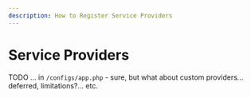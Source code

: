 ```yaml
---
description: How to Register Service Providers
---
```


# Service Providers

TODO ... in `/configs/app.php` - sure, but what about custom providers... deferred, limitations?... etc.